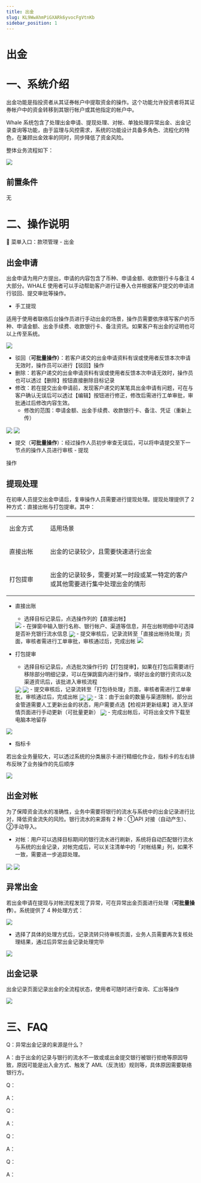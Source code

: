 ```yaml
---
title: 出金
slug: KL9WwAhmPiGXARk6yvocFgVtnKb
sidebar_position: 1
---
```



# 出金

# 一、系统介绍

出金功能是指投资者从其证券帐户中提取资金的操作。这个功能允许投资者将其证券帐户中的资金转移到其银行帐户或其他指定的帐户中。

Whale 系统包含了处理出金申请、提现处理、对帐、单独处理异常出金、出金记录查询等功能，由于监理与风控需求，系统的功能设计具备多角色、流程化的特色，在兼顾出金效率的同时，同步降低了资金风险。

整体业务流程如下：

<img src="/assets/HXkub6RYroZ02Dxu8HscFwVynVh.png" src-width="2146" src-height="256" align="center"/>

## 前置条件

无

# 二、操作说明

<div class="callout callout-bg-6 callout-border-6">
<p>📍 菜单入口：款项管理 - 出金</p>
</div>

## 出金申请

出金申请为用户方提出，申请的内容包含了币种、申请金额、收款银行卡与备注 4 大部分。WHALE 使用者可以手动帮助客户进行证券入仓并根据客户提交的申请进行驳回、提交审批等操作。

- 手工提现

适用于使用者联络后台操作员进行手动出金的场景，操作员需要依序填写客户的币种、申请金额、出金手续费、收款银行卡、备注资讯。如果客户有出金的证明也可以上传至系统。

<img src="/assets/ZRzCbSy2cobiO8xyckGc0WENnef.png" src-width="1192" src-height="2434" align="center"/>

- 驳回（**可批量操作）**：若客户递交的出金申请资料有误或使用者反馈本次申请无效时，操作员可以进行【驳回】操作
- 删除：若客户递交的出金申请资料有误或使用者反馈本次申请无效时，操作员也可以透过【删除】按钮直接删除目标记录
- 修改：若在提交出金申请前，发现客户递交的某笔具出金申请有问题，可在与客户确认无误后可以透过【编辑】按钮进行修正，修改后需进行工单审批，审批通过后修改内容生效。
    - 修改的范围：申请金额、出金手续费、收款银行卡、备注、凭证（重新上传）

<img src="/assets/Rs1fb06S9oIPcwxpduuc538Jnjh.png" src-width="3824" src-height="1418" align="center"/>

<img src="/assets/J15obzTgcoIJgCxCdMac3Nqtn4d.png" src-width="3322" src-height="1674" align="center"/>

- 提交（**可批量操作**）：经过操作人员初步审查无误后，可以将申请提交至下一节点的操作人员进行审核 - 提现

操作

## 提现处理

在初审人员提交出金申请后，复审操作人员需要进行提现处理。提现处理提供了 2 种方式：直接出帐与打包提审。其中：

<table>
<colgroup>
<col width="155"/>
<col width="598"/>
</colgroup>
<tbody>
<tr>
<td><p>出金方式</p></td><td><p>适用场景</p></td></tr>
<tr>
<td><p>直接出帐</p></td><td><p>出金的记录较少，且需要快速进行出金</p></td></tr>
<tr>
<td><p>打包提审</p></td><td><p>出金的记录较多，需要对某一时段或某一特定的客户或其他需要进行集中处理出金的情形</p></td></tr>
</tbody>
</table>

- 直接出账
    - 选择目标记录后，点选操作列的【直接出帐】
    <img src="/assets/ILdgbflgAoCa1cxWwEHcg3IUnIe.png" src-width="3826" src-height="1024"/>
    - 在弹窗中输入银行名称、银行帐户、渠道等信息，并在出帐明细中可选择是否补充银行流水信息
    <img src="/assets/YPnebbkl3oUe8excIL6ccjEXnRh.png" src-width="1674" src-height="1748" align="center"/>
    - 提交审核后，记录流转至「直接出帐待处理」页面，审核者需进行工单审批，审核通过后，完成出帐
    <img src="/assets/LPmzb6JqeoOdTHxtts7c44Uinqb.png" src-width="3810" src-height="1860"/>

- 打包提审
    - 选择目标记录后，点选批次操作行的【打包提审】，如果在打包后需要进行移除部分明细记录，可以在弹跳窗内进行操作，填好出金的银行资讯以及渠道资讯后，该批进入审核流程
    <img src="/assets/X5i5bhWzFooi44x4E8KcTHGpnHb.png" src-width="3818" src-height="1536" align="center"/>
    <img src="/assets/QD4qbupfWo7B1zxJK1Qc2EkZnKg.png" src-width="3832" src-height="1848" align="center"/>
    - 提交审核后，记录流转至「打包待处理」页面，审核者需进行工单审批，审核通过后，完成出帐
    <img src="/assets/BXf1bDshuoc31OxxOXmc2stlnMd.png" src-width="3830" src-height="1146" align="center"/>
    <img src="/assets/ZDPebIQEXo7srRx5MWmckQ2En0d.png" src-width="3826" src-height="1826" align="center"/>
    - 注：由于出金的数量与渠道限制，部分出金管道需要人工更新出金的状态，用户需要点选【检视并更新结果】进入至详情页面进行手动更新（可批量更新）
    <img src="/assets/H1RebDwAmoNqhrxR8lzcmtTgnVe.png" src-width="3910" src-height="1942" align="center"/>
    - 完成出帐后，可将出金文件下载至电脑本地留存

<img src="/assets/Ly9HbxAquoi3e9xQFoOcstz2nqg.png" src-width="3836" src-height="1826" align="center"/>

- 指标卡

若出金业务量较大，可以透过系统的分类展示卡进行精细化作业，指标卡的左右排布反映了业务操作的先后顺序

<img src="/assets/IGX6bydA2ovepwxdQipcpoLcnYf.png" src-width="3830" src-height="1268" align="center"/>

## 出金对帐

为了保障资金流水的准确性，业务中需要将银行的流水与系统中的出金记录进行比对，降低资金流失的风险。银行流水的来源有 2 种：①API 对接（自动产生）、②手动导入。

- 对帐：用户可以选择目标期间的银行流水进行刷新，系统将自动匹配银行流水与系统的出金记录，对帐完成后，可以关注清单中的「对帐结果」列，如果不一致，需要进一步追踪处理。

<img src="/assets/SrZKb3lDJolCNkxgy9Tcqc0GnIe.png" src-width="3826" src-height="1790" align="center"/>

<img src="/assets/UpWQbZ5E4ozhusxwyrOccsBmnye.png" src-width="3818" src-height="1808" align="center"/>

## 异常出金

若出金申请在提现与对帐流程发现了异常，可在异常出金页面进行处理（**可批量操作**）。系统提供了 4 种处理方式：

<img src="/assets/ZQ5nbh5m9oOkIQxGt7wcMU9knQb.png" src-width="3826" src-height="1788" align="center"/>

- 选择了具体的处理方式后，记录流转只待审核页面，业务人员需要再次复核处理结果，通过后异常出金记录处理完毕

<img src="/assets/GhjJb7pz0oLXk9xuLu5cULxgn4d.png" src-width="3832" src-height="1312" align="center"/>

## 出金记录

出金记录页面记录出金的全流程状态，使用者可随时进行查询、汇出等操作

<img src="/assets/HhZ0b5k6Vo6kVtx4DpRcD9YCnIf.png" src-width="3816" src-height="1854" align="center"/>

# 三、FAQ

Q：异常出金记录的来源是什么？

A：由于出金的记录与银行的流水不一致或或出金提交银行被银行拒绝等原因导致，原因可能是出入金方式、触发了 AML（反洗钱）规则等，具体原因需要联络银行方。

Q：

A：

Q：

A：

Q：

A：

Q：

A：

